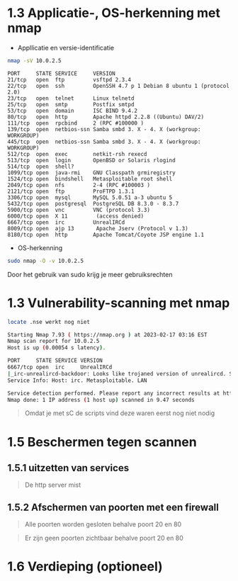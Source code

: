# 1.3 Applicatie-, OS-herkenning met nmap
- Appllicatie en versie-identificatie
```bash
nmap -sV 10.0.2.5
```
```
PORT     STATE SERVICE     VERSION
21/tcp   open  ftp         vsftpd 2.3.4
22/tcp   open  ssh         OpenSSH 4.7 p 1 Debian 8 ubuntu 1 (protocol 2.0)
23/tcp   open  telnet      Linux telnetd
25/tcp   open  smtp        Postfix smtpd
53/tcp   open  domain      ISC BIND 9.4.2
80/tcp   open  http        Apache httpd 2.2.8 ((Ubuntu) DAV/2)
111/tcp  open  rpcbind     2 (RPC #100000 )
139/tcp  open  netbios-ssn Samba smbd 3. X - 4. X (workgroup: WORKGROUP)
445/tcp  open  netbios-ssn Samba smbd 3. X - 4. X (workgroup: WORKGROUP)
512/tcp  open  exec        netkit-rsh rexecd
513/tcp  open  login       OpenBSD or Solaris rlogind
514/tcp  open  shell?
1099/tcp open  java-rmi    GNU Classpath grmiregistry
1524/tcp open  bindshell   Metasploitable root shell
2049/tcp open  nfs         2-4 (RPC #100003 )
2121/tcp open  ftp         ProFTPD 1.3.1
3306/tcp open  mysql       MySQL 5.0.51 a-3 ubuntu 5
5432/tcp open  postgresql  PostgreSQL DB 8.3.0 - 8.3.7
5900/tcp open  vnc         VNC (protocol 3.3)
6000/tcp open  X 11         (access denied)
6667/tcp open  irc         UnrealIRCd
8009/tcp open  ajp 13       Apache Jserv (Protocol v 1.3)
8180/tcp open  http        Apache Tomcat/Coyote JSP engine 1.1
```

- OS-herkenning 
```bash
sudo nmap -O -v 10.0.2.5
```
Door het gebruik van sudo krijg je meer gebruiksrechten

# 1.3 Vulnerability-scanning met nmap
```bash
locate .nse werkt nog niet
```



```bash
Starting Nmap 7.93 ( https://nmap.org ) at 2023-02-17 03:16 EST
Nmap scan report for 10.0.2.5
Host is up (0.00054 s latency).

PORT     STATE SERVICE VERSION
6667/tcp open  irc     UnrealIRCd
|_irc-unrealircd-backdoor: Looks like trojaned version of unrealircd. See http://seclists.org/fulldisclosure/2010/Jun/277
Service Info: Host: irc. Metasploitable. LAN

Service detection performed. Please report any incorrect results at https://nmap.org/submit/ .
Nmap done: 1 IP address (1 host up) scanned in 9.47 seconds
```

> Omdat je met sC de scripts vind deze waren eerst nog niet nodig

# 1.5 Beschermen tegen scannen
## 1.5.1 uitzetten van services

> De http server mist

## 1.5.2 Afschermen van poorten met een firewall

> Alle poorten worden gesloten behalve poort 20 en 80

>  Er zijn geen poorten zichtbaar behalve poort 20 en 80

# 1.6 Verdieping (optioneel)




